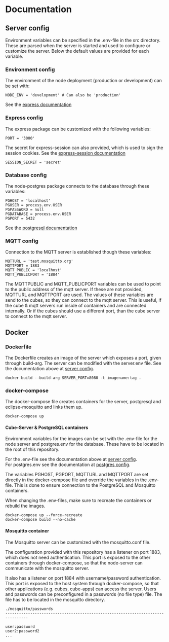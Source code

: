 
# Documentation

## Server config

Environment variables can be specified in the .env-file in the src directory.
These are parsed when the server is started and used to configure or customize the server. Below the default values are provided for each variable.

### Environment config

The environment of the node deployment (production or development) can be set with:

```text
NODE_ENV = 'development' # Can also be 'production'
```

See the [express documentation](http://expressjs.com/en/advanced/best-practice-performance.html#set-node_env-to-production)

### Express config

The express package can be customized with the following variables:

```text
PORT = '3000'
```

The secret for express-session can also provided, which is used to sign the
session cookies. See the [express-session documentation](https://github.com/expressjs/session#readme)

```text
SESSION_SECRET = 'secret'
```

### Database config

The node-postgres package connects to the database through these variables:

```text
PGHOST = 'localhost'
PGUSER = process.env.USER
PGPASSWORD = null
PGDATABASE = process.env.USER
PGPORT = 5432
```

See the [postgresql documentation](https://www.postgresql.org/docs/9.1/libpq-envars.html)

### MQTT config

Connection to the MQTT server is established though these variables:

```text
MQTTURL = 'test.mosquitto.org'
MQTTPORT = 1883
MQTT_PUBLIC = 'localhost'
MQTT_PUBLICPORT = '1884'
```

The MQTTPUBLIC and MQTT_PUBLICPORT variables can be used to point to the public
address of the mqtt server. If these are not provided, MQTTURL and MQTTPORT are used.
The values of these variables are send to the cubes, so they can connect to the mqtt server.
This is useful, if the cube & mqtt servers run inside of containers and are connected internally.
Or if the cubes should use a different port, than the cube server to connect to the mqtt server.

## Docker

### Dockerfile

The Dockerfile creates an image of the server which exposes a port, given through
build-arg.
The server can be modified with the server.env file. See the documentation above at [server config](#server-config).

```text
docker build --build-arg SERVER_PORT=8080 -t imagename:tag .
```

### docker-compose

The docker-compose file creates containers for the server, postgresql and eclipse-mosquitto and links them up.

```text
docker-compose up
```

#### Cube-Server & PostgreSQL containers

Environment variables for the images can be set with the .env-file for the node server
and postgres.env for the database. These have to be located in the root of this repository.

For the .env-file see the documentation above at [server config](#server-config).  
For postgres.env see the documentation at [postgres config](https://github.com/docker-library/docs/blob/master/postgres/README.md#environment-variables).

The variables PGHOST, PGPORT, MQTTURL and MQTTPORT are set directly in the docker-compose file and
override the variables in the .env-file. This is done to ensure connection to
the PostgreSQL and Mosquitto containers.

When changing the .env-files, make sure to recreate the containers or rebuild the
images.

```text
docker-compose up --force-recreate
docker-compose build --no-cache
```

#### Mosquitto container
The Mosquitto server can be customized with the mosquitto.conf file.

The configuration provided with this repository has a listener on port 1883,
which does not need authentication. This port is exposed to the other containers
through docker-compose, so that the node-server can communicate with the mosquitto server.

It also has a listener on port 1884 with username/password authentication.
This port is exposed to the host system through docker-compose, so that other applications
(e.g. cubes, cube-apps) can access the server. Users and passwords can be
preconfigured in a passwords (no file type) file.
The file has to be located in the mosquitto directory.

```text
./mosquitto/passwords
--------------------------------------------------------------------------------

user:password
user2:password2
...

```
